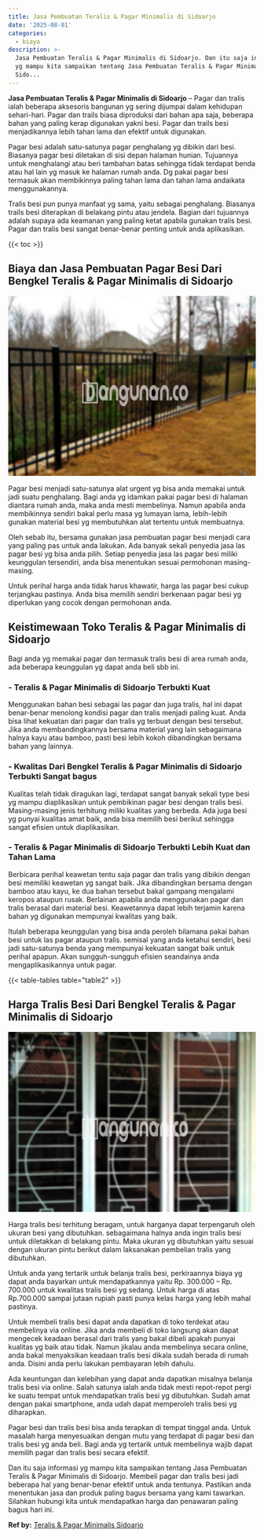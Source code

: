 ```yaml
---
title: Jasa Pembuatan Teralis & Pagar Minimalis di Sidoarjo
date: '2025-08-01'
categories:
  - biaya
description: >-
  Jasa Pembuatan Teralis & Pagar Minimalis di Sidoarjo. Dan itu saja informasi
  yg mampu kita sampaikan tentang Jasa Pembuatan Teralis & Pagar Minimalis di
  Sido...
---
```


**Jasa Pembuatan Teralis & Pagar Minimalis di Sidoarjo** – Pagar dan tralis ialah beberapa aksesoris bangunan yg sering dijumpai dalam kehidupan sehari-hari. Pagar dan trails biasa diproduksi dari bahan apa saja, beberapa bahan yang paling kerap digunakan yakni besi. Pagar dan trails besi menjadikannya lebih tahan lama dan efektif untuk digunakan.

Pagar besi adalah satu-satunya pagar penghalang yg dibikin dari besi. Biasanya pagar besi diletakan di sisi depan halaman hunian. Tujuannya untuk menghalangi atau beri tambahan batas sehingga tidak terdapat benda atau hal lain yg masuk ke halaman rumah anda. Dg pakai pagar besi termasuk akan membikinnya paling tahan lama dan tahan lama andaikata menggunakannya.

Tralis besi pun punya manfaat yg sama, yaitu sebagai penghalang. Biasanya trails besi diterapkan di belakang pintu atau jendela. Bagian dari tujuannya adalah supaya ada keamanan yang paling ketat apabila gunakan tralis besi. Pagar dan tralis besi sangat benar-benar penting untuk anda aplikasikan.

{{< toc >}}

## Biaya dan Jasa Pembuatan Pagar Besi Dari Bengkel Teralis & Pagar Minimalis di Sidoarjo

![Jasa Pembuatan Teralis & Pagar Minimalis di Sidoarjo](/images/pagar-minimalis-murah-20.png)

Pagar besi menjadi satu-satunya alat urgent yg bisa anda memakai untuk jadi suatu penghalang. Bagi anda yg idamkan pakai pagar besi di halaman diantara rumah anda, maka anda mesti membelinya. Namun apabila anda membikinnya sendiri bakal perlu masa yg lumayan lama, lebih-lebih gunakan material besi yg membutuhkan alat tertentu untuk membuatnya.

Oleh sebab itu, bersama gunakan jasa pembuatan pagar besi menjadi cara yang paling pas untuk anda lakukan. Ada banyak sekali penyedia jasa las pagar besi yg bisa anda pilih. Setiap penyedia jasa las pagar besi miliki keunggulan tersendiri, anda bisa menentukan sesuai permohonan masing-masing.

Untuk perihal harga anda tidak harus khawatir, harga las pagar besi cukup terjangkau pastinya. Anda bisa memilih sendiri berkenaan pagar besi yg diperlukan yang cocok dengan permohonan anda.

## Keistimewaan Toko Teralis & Pagar Minimalis di Sidoarjo

Bagi anda yg memakai pagar dan termasuk tralis besi di area rumah anda, ada beberapa keunggulan yg dapat anda beli sbb ini.

### \- Teralis & Pagar Minimalis di Sidoarjo Terbukti Kuat

Menggunakan bahan besi sebagai las pagar dan juga tralis, hal ini dapat benar-benar menolong kondisi pagar dan tralis menjadi paling kuat. Anda bisa lihat kekuatan dari pagar dan tralis yg terbuat dengan besi tersebut. Jika anda membandingkannya bersama material yang lain sebagaimana halnya kayu atau bamboo, pasti besi lebih kokoh dibandingkan bersama bahan yang lainnya.

### \- Kwalitas Dari Bengkel Teralis & Pagar Minimalis di Sidoarjo Terbukti Sangat bagus

Kualitas telah tidak diragukan lagi, terdapat sangat banyak sekali type besi yg mampu diaplikasikan untuk pembikinan pagar besi dengan tralis besi. Masing-masing jenis terhitung miliki kualitas yang berbeda. Ada juga besi yg punyai kualitas amat baik, anda bisa memilih besi berikut sehingga sangat efisien untuk diaplikasikan.

### \- Teralis & Pagar Minimalis di Sidoarjo Terbukti Lebih Kuat dan Tahan Lama

Berbicara perihal keawetan tentu saja pagar dan tralis yang dibikin dengan besi memiliki keawetan yg sangat baik. Jika dibandingkan bersama dengan bamboo atau kayu, ke dua bahan tersebut bakal gampang mengalami keropos ataupun rusak. Berlainan apabila anda menggunakan pagar dan tralis berasal dari material besi. Keawetannya dapat lebih terjamin karena bahan yg digunakan mempunyai kwalitas yang baik.

Itulah beberapa keunggulan yang bisa anda peroleh bilamana pakai bahan besi untuk las pagar ataupun tralis. semisal yang anda ketahui sendiri, besi jadi satu-satunya benda yang mempunyai kekuatan sangat baik untuk perihal apapun. Akan sungguh-sungguh efisien seandainya anda mengaplikasikannya untuk pagar.

{{< table-tables table="table2" >}}

## Harga Tralis Besi Dari Bengkel Teralis & Pagar Minimalis di Sidoarjo

![Jasa Pembuatan Teralis & Pagar Minimalis di Sidoarjo](/images/teralis-minimalis-murah-28.png)

Harga tralis besi terhitung beragam, untuk harganya dapat terpengaruh oleh ukuran besi yang dibutuhkan. sebagaimana halnya anda ingin tralis besi untuk diletakkan di belakang pintu. Maka ukuran yg dibutuhkan yaitu sesuai dengan ukuran pintu berikut dalam laksanakan pembelian tralis yang dibutuhkan.

Untuk anda yang tertarik untuk belanja tralis besi, perkiraannya biaya yg dapat anda bayarkan untuk mendapatkannya yaitu Rp. 300.000 – Rp. 700.000 untuk kwalitas tralis besi yg sedang. Untuk harga di atas Rp.700.000 sampai jutaan rupiah pasti punya kelas harga yang lebih mahal pastinya.

Untuk membeli tralis besi dapat anda dapatkan di toko terdekat atau membelinya via online. Jika anda membeli di toko langsung akan dapat mengecek keadaan berasal dari tralis yang bakal dibeli apakah punyai kualitas yg baik atau tidak. Namun jikalau anda membelinya secara online, anda bakal menyaksikan keadaan tralis besi dikala sudah berada di rumah anda. Disini anda perlu lakukan pembayaran lebih dahulu.

Ada keuntungan dan kelebihan yang dapat anda dapatkan misalnya belanja tralis besi via online. Salah satunya ialah anda tidak mesti repot-repot pergi ke suatu tempat untuk mendapatkan tralis besi yg dibutuhkan. Sudah amat dengan pakai smartphone, anda udah dapat memperoleh tralis besi yg diharapkan.

Pagar besi dan tralis besi bisa anda terapkan di tempat tinggal anda. Untuk masalah harga menyesuaikan dengan mutu yang terdapat di pagar besi dan tralis besi yg anda beli. Bagi anda yg tertarik untuk membelinya wajib dapat memilih pagar dan tralis besi secara efektif.

Dan itu saja informasi yg mampu kita sampaikan tentang Jasa Pembuatan Teralis & Pagar Minimalis di Sidoarjo. Membeli pagar dan tralis besi jadi beberapa hal yang benar-benar efektif untuk anda tentunya. Pastikan anda menentukan jasa dan produk paling bagus bersama yang kami tawarkan. Silahkan hubungi kita untuk mendapatkan harga dan penawaran paling bagus hari ini.

**Ref by:** [Teralis & Pagar Minimalis Sidoarjo](https://id.wikipedia.org/wiki/Teralis)

